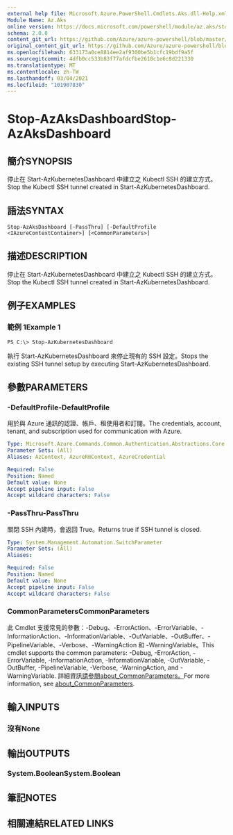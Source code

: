 ```yaml
---
external help file: Microsoft.Azure.PowerShell.Cmdlets.Aks.dll-Help.xml
Module Name: Az.Aks
online version: https://docs.microsoft.com/powershell/module/az.aks/stop-azaksdashboard
schema: 2.0.0
content_git_url: https://github.com/Azure/azure-powershell/blob/master/src/Aks/Aks/help/Stop-AzAksDashboard.md
original_content_git_url: https://github.com/Azure/azure-powershell/blob/master/src/Aks/Aks/help/Stop-AzAksDashboard.md
ms.openlocfilehash: 633173a0ce8814ee2af9300be5b1cfc19bdf9a5f
ms.sourcegitcommit: 4dfb0cc533b83f77afdcfbe2618c1e6c8d221330
ms.translationtype: MT
ms.contentlocale: zh-TW
ms.lasthandoff: 03/04/2021
ms.locfileid: "101907830"
---
```

# <span data-ttu-id="ebcf8-101">Stop-AzAksDashboard</span><span class="sxs-lookup"><span data-stu-id="ebcf8-101">Stop-AzAksDashboard</span></span>

## <span data-ttu-id="ebcf8-102">簡介</span><span class="sxs-lookup"><span data-stu-id="ebcf8-102">SYNOPSIS</span></span>
<span data-ttu-id="ebcf8-103">停止在 Start-AzKubernetesDashboard 中建立之 Kubectl SSH 的建立方式。</span><span class="sxs-lookup"><span data-stu-id="ebcf8-103">Stop the Kubectl SSH tunnel created in Start-AzKubernetesDashboard.</span></span>

## <span data-ttu-id="ebcf8-104">語法</span><span class="sxs-lookup"><span data-stu-id="ebcf8-104">SYNTAX</span></span>

```
Stop-AzAksDashboard [-PassThru] [-DefaultProfile <IAzureContextContainer>] [<CommonParameters>]
```

## <span data-ttu-id="ebcf8-105">描述</span><span class="sxs-lookup"><span data-stu-id="ebcf8-105">DESCRIPTION</span></span>
<span data-ttu-id="ebcf8-106">停止在 Start-AzKubernetesDashboard 中建立之 Kubectl SSH 的建立方式。</span><span class="sxs-lookup"><span data-stu-id="ebcf8-106">Stop the Kubectl SSH tunnel created in Start-AzKubernetesDashboard.</span></span>

## <span data-ttu-id="ebcf8-107">例子</span><span class="sxs-lookup"><span data-stu-id="ebcf8-107">EXAMPLES</span></span>

### <span data-ttu-id="ebcf8-108">範例 1</span><span class="sxs-lookup"><span data-stu-id="ebcf8-108">Example 1</span></span>
```
PS C:\> Stop-AzKubernetesDashboard
```

<span data-ttu-id="ebcf8-109">執行 Start-AzKubernetesDashboard 來停止現有的 SSH 設定。</span><span class="sxs-lookup"><span data-stu-id="ebcf8-109">Stops the existing SSH tunnel setup by executing Start-AzKubernetesDashboard.</span></span>

## <span data-ttu-id="ebcf8-110">參數</span><span class="sxs-lookup"><span data-stu-id="ebcf8-110">PARAMETERS</span></span>

### <span data-ttu-id="ebcf8-111">-DefaultProfile</span><span class="sxs-lookup"><span data-stu-id="ebcf8-111">-DefaultProfile</span></span>
<span data-ttu-id="ebcf8-112">用於與 Azure 通訊的認證、帳戶、租使用者和訂閱。</span><span class="sxs-lookup"><span data-stu-id="ebcf8-112">The credentials, account, tenant, and subscription used for communication with Azure.</span></span>

```yaml
Type: Microsoft.Azure.Commands.Common.Authentication.Abstractions.Core.IAzureContextContainer
Parameter Sets: (All)
Aliases: AzContext, AzureRmContext, AzureCredential

Required: False
Position: Named
Default value: None
Accept pipeline input: False
Accept wildcard characters: False
```

### <span data-ttu-id="ebcf8-113">-PassThru</span><span class="sxs-lookup"><span data-stu-id="ebcf8-113">-PassThru</span></span>
<span data-ttu-id="ebcf8-114">關閉 SSH 內建時，會返回 True。</span><span class="sxs-lookup"><span data-stu-id="ebcf8-114">Returns true if SSH tunnel is closed.</span></span>

```yaml
Type: System.Management.Automation.SwitchParameter
Parameter Sets: (All)
Aliases:

Required: False
Position: Named
Default value: None
Accept pipeline input: False
Accept wildcard characters: False
```

### <span data-ttu-id="ebcf8-115">CommonParameters</span><span class="sxs-lookup"><span data-stu-id="ebcf8-115">CommonParameters</span></span>
<span data-ttu-id="ebcf8-116">此 Cmdlet 支援常見的參數：-Debug、-ErrorAction、-ErrorVariable、-InformationAction、-InformationVariable、-OutVariable、-OutBuffer、-PipelineVariable、-Verbose、-WarningAction 和 -WarningVariable。</span><span class="sxs-lookup"><span data-stu-id="ebcf8-116">This cmdlet supports the common parameters: -Debug, -ErrorAction, -ErrorVariable, -InformationAction, -InformationVariable, -OutVariable, -OutBuffer, -PipelineVariable, -Verbose, -WarningAction, and -WarningVariable.</span></span> <span data-ttu-id="ebcf8-117">詳細資訊[請參閱about_CommonParameters。](http://go.microsoft.com/fwlink/?LinkID=113216)</span><span class="sxs-lookup"><span data-stu-id="ebcf8-117">For more information, see [about_CommonParameters](http://go.microsoft.com/fwlink/?LinkID=113216).</span></span>

## <span data-ttu-id="ebcf8-118">輸入</span><span class="sxs-lookup"><span data-stu-id="ebcf8-118">INPUTS</span></span>

### <span data-ttu-id="ebcf8-119">沒有</span><span class="sxs-lookup"><span data-stu-id="ebcf8-119">None</span></span>

## <span data-ttu-id="ebcf8-120">輸出</span><span class="sxs-lookup"><span data-stu-id="ebcf8-120">OUTPUTS</span></span>

### <span data-ttu-id="ebcf8-121">System.Boolean</span><span class="sxs-lookup"><span data-stu-id="ebcf8-121">System.Boolean</span></span>

## <span data-ttu-id="ebcf8-122">筆記</span><span class="sxs-lookup"><span data-stu-id="ebcf8-122">NOTES</span></span>

## <span data-ttu-id="ebcf8-123">相關連結</span><span class="sxs-lookup"><span data-stu-id="ebcf8-123">RELATED LINKS</span></span>
